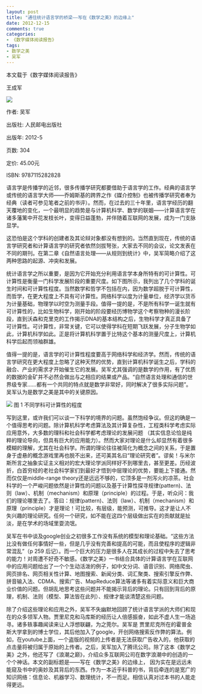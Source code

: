 ```yaml
---
layout: post
title: "通往统计语言学的桥梁——写在《数学之美》的边缘上"
date: 2012-12-15 
comments: true
categories:
- 《数字媒体阅读报告》
tags:
- 数学之美
- 吴军
---
```



本文载于《数字媒体阅读报告》


王成军


![](http://img3.douban.com/lpic/s9114855.jpg)

作者: 吴军

出版社: 人民邮电出版社

出版年: 2012-5

页数: 304

定价: 45.00元

ISBN: 9787115282828

语言学是传播学的近邻，很多传播学研究都要借助于语言学的工作。经典的语言学或传统的语言学大师——乔姆斯基的跨界之作《媒介控制》也被传播学研究者奉为经典（读者可参见笔者之前的书评）。然而，在过去的三十年里，语言学经历的翻天覆地的变化，一个最明显的趋势是与计算机科学、数学的联姻——计算语言学在诸多藩篱中开花发枝长叶，变得日益蓬勃，并伴随着互联网的发展，成为一门支脉显学。

这恐怕是这个学科的创建者及其论辩对象都没有想到的。当然直到现在，传统的语言学研究者和计算语言学的研究者依然剑拔弩张，大家去不同的会议，论文发表在不同的期刊。在第二章《自然语言处理——从规则到统计》中，吴军简略介绍了这两种思路的起源、冲突和发展。

统计语言学之所以重要，是因为它开始充分利用语言学本身所特有的可计算性。可计算性是衡量一门科学发展阶段的重要尺度。如下图所示，我列出了几个学科的诞生时间和可计算性程度。当然数学和哲学不包括在内，因为数学超脱于可计算性，而哲学，在更大程度上不具有可计算性。网络科学以度为计量单位，经济学以货币为计量基础，物理学以时空为测量手段。值得一提的是，不是所有科学一诞生就有可计算性的，比如生物科学，刚开始的阶段要经历博物学这个考察物种的漫长阶段，直到沃森和克里克的工作揭示DNA的基本结构之后，生物科学才真正具备了可计算性。可计算性，非常关键，它可以使得学科在短期飞跃发展，分子生物学如此，计算机科学如此。正是将计算机科学置于比特这个基本的测量尺度上，计算机科学后起而领袖群雄。

值得一提的是，语言学的可计算性程度要高于网络科学和经济学。然而，传统的语言学研究在更大程度上忽略了这种天然的优势，直到计算机科学诞生之后，学科的融合、产业的需求才开始催生它的发展。吴军尤其强调的是数学的作用，有了优质的数据的金矿并不必然会做出与之相应的结果或产品。“自然语言处理和通信的世界级专家……都有一个共同的特点就是数学非常好，同时解决了很多实际问题”。吴军认为是数学之美是其中的关键原因。


 ![](http://weblab.com.cityu.edu.hk/blog/chengjun/files/2012/09/outline.png)
图 1  不同学科可计算性的程度

写到这里，或许我们可以谈一下科学的境界的问题。虽然饱经争议。但这的确是一个值得思考的问题。除计算机科学考虑算法及其计算复杂性，工程类科学考虑实际应用意外，大多数的理科和社会科学都考虑理论的发展问题 （其实信息论恰是纯粹的理论导向，但具有巨大的应用能力）。然而大家对理论是什么却显然有着很多模糊的理解，尤其在社会科学。所谓的理论往往被简化为概念之间的关系，于是置身于虚悬的概念游戏里再也脱不出来，还可美其名曰“理论研究者”。谬矣！与米尔斯所言之抽象实证主义相对的宏大理论学派同样好不到哪里去，甚至更差。历经波折，白首穷经的老社会科学家们到最好才悟到中层理论的优势，要能上下接通。然而仅仅是middle-range theory还是远远不够的，它顶多是一剂泻火的凉茶。社会科学的一个严峻问题依然是计算性的问题以及基于计算性探寻规律(pattern)、法则（law）、机制（mechanism）和原理（principle）的过程。于是，听众问：我们的理论哪里去了。答曰：规律(pattern)、法则（law）、机制（mechanism）和原理（principle）才是理论！可比较，有层级，能预测，可推导。这才是让人不失兴趣的理论研究。任何一个研究，如不能在这四个层级做出实在的贡献就是扯淡，是在学术的场域里耍流氓。

吴军在书中谈及google创业之初很多工作没有系统的模型和理论基础。“这些方法比没有做任何事情好一些，但是几乎没有完善和提高的可能，而且使程序的逻辑非常混乱”（p 259 后记）。而一个巨大的压力是很多人在其成长的过程中失去了思考的能力！对周遭不好奇不敏感。《数学之美》一书结合具体的计算语言学在互联网中的应用问题给出了一个个生动活泼的例子，如中文分词、语音识别、网络爬虫、网页排名、网页相关性计算、地图搜索、新闻分类、词汇聚类、搜索引擎反作弊、拼音输入法、CDMA、搜索广告、MapReduce算法等诸多有着实际意义和巨大商业价值的问题。但胡乱地思考这些问题并不能揭示背后的理论。只有回到背后的原理，机制、法则（模型、算法皆在此列）、规律才能谈清楚这些问题。

除了介绍这些理论和应用之外，吴军不失幽默地回顾了统计语言学派的大师们和现在的众多领军人物。贾里尼克和马库斯的经历让人倍感振奋，如此不虚人生一场追寻。诸多轶事趣闻读来让人浮想联翩，为之莞尔。吴军是 贾里尼克所在的霍普金斯大学拿到的博士学位，其后他加入了google，开创网络搜索反作弊的算法。例如，在youtube上面，一个盗版的视频的上传者是无法获取广告收入的，他获取的点击量将被归属于原始的上传者。之后，吴军加入了腾讯公司。除了这本《数学之美》之外，他还写了《浪潮之巅》，介绍众多互联网公司在数字浪潮中的创造的一个个神话。本文的副标题是——写在《数学之美》的边缘上， 因为实在是远远未能窥及书中的奥妙及其背后的东西。作为一本近乎科普的书，背后牵连的是宽广的知识网络：信息论、机器学习、数理统计，不一而足。相信认真对过本书的人能走得更远。
